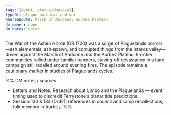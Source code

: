 ```yaml
---
tags: [event, status/check/ai]
typeOf: plague outburst and war
whereabouts: March of Andonne; Aurbez Plateau
dm_owner: none
dm_notes: color
---
```


The War of the Ashen Horde (DR 1720) was a surge of Plaguelands horrors—ash elementals, ash‑spawn, and corrupted things from the Istaros valley—driven against the March of Andonne and the Aurbez Plateau. Frontier communities rallied under familiar banners, staving off devastation in a hard campaign still recalled around evening fires. The episode remains a cautionary marker in studies of Plaguelands cycles.

%%
DM notes / sources
- Letters and Notes: Research about Limbo and the Plaguelands — event timing used to discredit Ferrystone’s planar tide predictions.
- Session 130 & 134 (DuFr): references in council and camp recollections; folk memory in Aurbez.
%%
